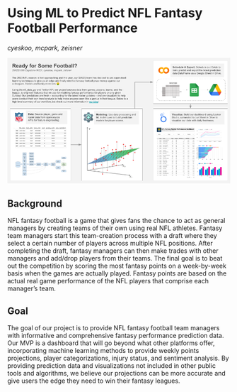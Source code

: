 # Using ML to Predict NFL Fantasy Football Performance
*cyeskoo, mcpark, zeisner*

![alt text](https://github.com/mooncpark/nfl_fantasy_prediction/blob/main/poster.png)

## Background

NFL fantasy football is a game that gives fans the chance to act as general managers by creating teams of their own using real NFL athletes. Fantasy team managers start this team-creation process with a draft where they select a certain number of players across multiple NFL positions. After completing the draft, fantasy managers can then make trades with other managers and add/drop players from their teams. The final goal is to beat out the competition by scoring the most fantasy points on a week-by-week basis when the games are actually played. Fantasy points are based on the actual real game performance of the NFL players that comprise each manager’s team.

## Goal

The goal of our project is to provide NFL fantasy football team managers with informative and comprehensive fantasy performance prediction data. Our MVP is a dashboard that will go beyond what other platforms offer, incorporating machine learning methods to provide weekly points projections, player categorizations, injury status, and sentiment analysis. By providing prediction data and visualizations not included in other public tools and algorithms, we believe our projections can be more accurate and give users the edge they need to win their fantasy leagues.

